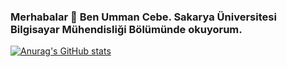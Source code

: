 ### Merhabalar 👋 Ben Umman Cebe. Sakarya Üniversitesi Bilgisayar Mühendisliği Bölümünde okuyorum.

[![Anurag's GitHub stats](https://github-readme-stats.vercel.app/api?username=UmmanCebe)](https://github.com/anuraghazra/github-readme-stats)
